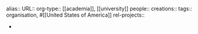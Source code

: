 alias::
URL::
org-type:: [[academia]], [[university]] 
people::
creations:: 
tags:: organisation, #[[United States of America]] 
rel-projects::


-